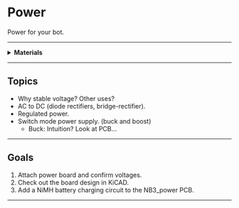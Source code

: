 # Power

Power for your bot.

----

<details><summary><b>Materials</b></summary><p>

Contents|Level|Description| # |Data|Link|
:-------|:---:|:----------|:-:|:--:|:--:|
NB3 Power Board|01|Regulated DC-DC power supply (5 Volts - 4 Amps)|1|[-D-](NB3_power)|[-L-](VK)
Power Cable|01|Custom 4 pin NB3 power connector cable|1|-|[-L-](VK)
M2.5 standoff (7/PS)|01|7 mm long plug-to-socket M2.5 standoff|4|-|[-L-](https://uk.farnell.com/wurth-elektronik/971070151/standoff-hex-male-female-7mm-m2/dp/2884371)
M2.5 bolt (6)|01|6 mm long M2.5 bolt|4|-|[-L-](https://www.accu.co.uk/pozi-pan-head-screws/9255-SPP-M2-5-6-A2)
M2.5 nut|01|regular M2.5 nut|4|[-D-](-)|[-L-](https://www.accu.co.uk/hexagon-nuts/456430-HPN-M2-5-C8-Z)
12V DC Power Supply|01|12 V AC-DC transformer (UK/EU/USA plugs)|1|-|[-L-](https://www.amazon.co.uk/gp/product/B09QG4R1R4)

</p></details>

----

## Topics

- Why stable voltage? Other uses?
- AC to DC (diode rectifiers, bridge-rectifier).
- Regulated power.
- Switch mode power supply. (buck and boost)
  - Buck: Intuition? Look at PCB...

----

## Goals

1. Attach power board and confirm voltages.
2. Check out the board design in KiCAD.
3. Add a NiMH battery charging circuit to the NB3_power PCB.

----
